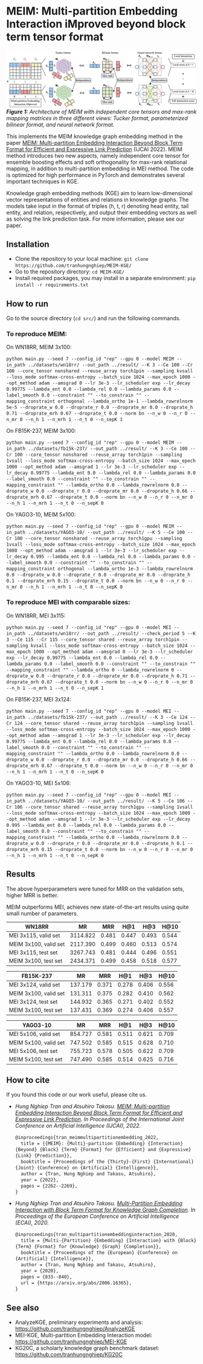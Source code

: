 # MEIM: Multi-partition Embedding Interaction iMproved beyond block term tensor format

![MEIM architecture](./MEIM_architecture.png)
***Figure 1:** Architecture of MEIM with independent core tensors and max-rank mapping matrices in three different views: Tucker format, parameterized bilinear format, and neural network format.*

This implements the MEIM knowledge graph embedding method in the paper [MEIM: Multi-partition Embedding Interaction Beyond Block Term Format for Efficient and Expressive Link Prediction]() (IJCAI 2022). MEIM method introduces two new aspects, namely independent core tensor for ensemble boosting effects and soft orthogonality for max-rank relational mapping, in addition to multi-partition embedding in MEI method. The code is optimized for high performance in PyTorch and demonstrates several important techniques in KGE.

Knowledge graph embedding methods (KGE) aim to learn low-dimensional vector representations of entities and relations in knowledge graphs. The models take input in the format of triples (h, t, r) denoting head entity, tail entity, and relation, respectively, and output their embedding vectors as well as solving the link prediction task. For more information, please see our paper.

## Installation
- Clone the repository to your local machine: `git clone https://github.com/tranhungnghiep/MEIM-KGE/`
- Go to the repository directory: `cd MEIM-KGE/`
- Install required packages, you may install in a separate environment: `pip install -r requirements.txt`

## How to run
Go to the source directory (`cd src/`) and run the following commands.

### To reproduce MEIM:
On WN18RR, MEIM 3x100:
```shell script
python main.py --seed 7 --config_id "rep" --gpu 0 --model MEIM --in_path ../datasets/wn18rr/ --out_path ../result/ --K 3 --Ce 100 --Cr 100 --core_tensor nonshared --reuse_array torch1pin --sampling kvsall --loss_mode softmax-cross-entropy --batch_size 1024 --max_epoch 1000 --opt_method adam --amsgrad 0 --lr 3e-3 --lr_scheduler exp --lr_decay 0.99775 --lambda_ent 0.0 --lambda_rel 0.0 --lambda_params 0.0 --label_smooth 0.0 --constraint "" --to_constrain "" --mapping_constraint orthogonal --lambda_ortho 1e-1 --lambda_rowrelnorm 5e-5 --droprate_w 0.0 --droprate_r 0.0 --droprate_mr 0.0 --droprate_h 0.71 --droprate_mrh 0.67 --droprate_t 0.0 --norm bn --n_w 0 --n_r 0 --n_mr 0 --n_h 1 --n_mrh 1 --n_t 0 --n_sepK 1
```
On FB15K-237, MEIM 3x100:
```shell script
python main.py --seed 7 --config_id "rep" --gpu 0 --model MEIM --in_path ../datasets/fb15k-237/ --out_path ../result/ --K 3 --Ce 100 --Cr 100 --core_tensor nonshared --reuse_array torch1pin --sampling 1vsall --loss_mode softmax-cross-entropy --batch_size 1024 --max_epoch 1000 --opt_method adam --amsgrad 1 --lr 3e-3 --lr_scheduler exp --lr_decay 0.99775 --lambda_ent 0.0 --lambda_rel 0.0 --lambda_params 0.0 --label_smooth 0.0 --constraint "" --to_constrain "" --mapping_constraint "" --lambda_ortho 0.0 --lambda_rowrelnorm 0.0 --droprate_w 0.0 --droprate_r 0.0 --droprate_mr 0.0 --droprate_h 0.66 --droprate_mrh 0.67 --droprate_t 0.0 --norm bn --n_w 0 --n_r 0 --n_mr 0 --n_h 1 --n_mrh 1 --n_t 0 --n_sepK 0
```
On YAGO3-10, MEIM 5x100:
```shell script
python main.py --seed 7 --config_id "rep" --gpu 0 --model MEIM --in_path ../datasets/YAGO3-10/ --out_path ../result/ --K 5 --Ce 100 --Cr 100 --core_tensor nonshared --reuse_array torch1gpu --sampling 1vsall --loss_mode softmax-cross-entropy --batch_size 1024 --max_epoch 1000 --opt_method adam --amsgrad 1 --lr 3e-3 --lr_scheduler exp --lr_decay 0.995 --lambda_ent 0.0 --lambda_rel 0.0 --lambda_params 0.0 --label_smooth 0.0 --constraint "" --to_constrain "" --mapping_constraint orthogonal --lambda_ortho 1e-3 --lambda_rowrelnorm 0.0 --droprate_w 0.0 --droprate_r 0.0 --droprate_mr 0.0 --droprate_h 0.1 --droprate_mrh 0.15 --droprate_t 0.0 --norm bn --n_w 0 --n_r 0 --n_mr 0 --n_h 1 --n_mrh 1 --n_t 0 --n_sepK 0
```

### To reproduce MEI with comparable sizes:
On WN18RR, MEI 3x115:
```shell script
python main.py --seed 7 --config_id "rep" --gpu 0 --model MEI --in_path ../datasets/wn18rr/ --out_path ../result/ --check_period 5 --K 3 --Ce 115 --Cr 115 --core_tensor shared --reuse_array torch1pin --sampling kvsall --loss_mode softmax-cross-entropy --batch_size 1024 --max_epoch 1000 --opt_method adam --amsgrad 0 --lr 3e-3 --lr_scheduler exp --lr_decay 0.99775 --lambda_ent 0.0 --lambda_rel 0.0 --lambda_params 0.0 --label_smooth 0.0 --constraint "" --to_constrain "" --mapping_constraint "" --lambda_ortho 0 --lambda_rowrelnorm 0 --droprate_w 0.0 --droprate_r 0.0 --droprate_mr 0.0 --droprate_h 0.71 --droprate_mrh 0.67 --droprate_t 0.0 --norm bn --n_w 0 --n_r 0 --n_mr 0 --n_h 1 --n_mrh 1 --n_t 0 --n_sepK 1
```
On FB15K-237, MEI 3x124:
```shell script
python main.py --seed 7 --config_id "rep" --gpu 0 --model MEI --in_path ../datasets/fb15k-237/ --out_path ../result/ --K 3 --Ce 124 --Cr 124 --core_tensor shared --reuse_array torch1pin --sampling 1vsall --loss_mode softmax-cross-entropy --batch_size 1024 --max_epoch 1000 --opt_method adam --amsgrad 1 --lr 3e-3 --lr_scheduler exp --lr_decay 0.99775 --lambda_ent 0.0 --lambda_rel 0.0 --lambda_params 0.0 --label_smooth 0.0 --constraint "" --to_constrain "" --mapping_constraint "" --lambda_ortho 0.0 --lambda_rowrelnorm 0.0 --droprate_w 0.0 --droprate_r 0.0 --droprate_mr 0.0 --droprate_h 0.66 --droprate_mrh 0.67 --droprate_t 0.0 --norm bn --n_w 0 --n_r 0 --n_mr 0 --n_h 1 --n_mrh 1 --n_t 0 --n_sepK 0
```
On YAGO3-10, MEI 5x106:
```shell script
python main.py --seed 7 --config_id "rep" --gpu 0 --model MEI --in_path ../datasets/YAGO3-10/ --out_path ../result/ --K 5 --Ce 106 --Cr 106 --core_tensor shared --reuse_array torch1gpu --sampling 1vsall --loss_mode softmax-cross-entropy --batch_size 1024 --max_epoch 1000 --opt_method adam --amsgrad 1 --lr 3e-3 --lr_scheduler exp --lr_decay 0.995 --lambda_ent 0.0 --lambda_rel 0.0 --lambda_params 0.0 --label_smooth 0.0 --constraint "" --to_constrain "" --mapping_constraint "" --lambda_ortho 0.0 --lambda_rowrelnorm 0.0 --droprate_w 0.0 --droprate_r 0.0 --droprate_mr 0.0 --droprate_h 0.1 --droprate_mrh 0.15 --droprate_t 0.0 --norm bn --n_w 0 --n_r 0 --n_mr 0 --n_h 1 --n_mrh 1 --n_t 0 --n_sepK 0
```

## Results
The above hyperparameters were tuned for MRR on the validation sets, higher MRR is better. 

MEIM outperforms MEI, achieves new state-of-the-art results using quite small number of parameters.

| WN18RR              | MR | MRR | H@1 | H@3 | H@10 |
| ------------------- | - | - | - | - | - |
| MEI 3x115, valid set| 3114.822 | 0.481 | 0.447 | 0.493 | 0.544 |
| MEIM 3x100, valid set| 2117.390 | 0.499 | 0.460 | 0.513 | 0.574 |
| MEI 3x115, test set | 3267.743 | 0.481 | 0.444 | 0.496 | 0.551 |
| MEIM 3x100, test set | 2434.371 | 0.499 | 0.458 | 0.518 | 0.577 |

| FB15K-237           | MR | MRR | H@1 | H@3 | H@10 |
| ------------------- | - | - | - | - | - |
| MEI 3x124, valid set| 137.179 | 0.371 | 0.278 | 0.406 | 0.556 |
| MEIM 3x100, valid set| 131.311 | 0.375 | 0.282 | 0.410 | 0.562 |
| MEI 3x124, test set | 144.932 | 0.365 | 0.271 | 0.402 | 0.552 |
| MEIM 3x100, test set | 137.431 | 0.369 | 0.274 | 0.406 | 0.557 |

| YAGO3-10            | MR | MRR | H@1 | H@3 | H@10 |
| ------------------- | - | - | - | - | - |
| MEI 5x106, valid set| 854.727 | 0.581 | 0.511 | 0.621 | 0.709 |
| MEIM 5x100, valid set| 747.502 | 0.585 | 0.515 | 0.628 | 0.710 |
| MEI 5x106, test set | 755.723 | 0.578 | 0.505 | 0.622 | 0.709 |
| MEIM 5x100, test set | 747.490 | 0.585 | 0.514 | 0.625 | 0.716 |

## How to cite
If you found this code or our work useful, please cite us.
- *Hung Nghiep Tran and Atsuhiro Takasu. [MEIM: Multi-partition Embedding Interaction Beyond Block Term Format for Efficient and Expressive Link Prediction](). In Proceedings of the International Joint Conference on Artificial Intelligence (IJCAI), 2022.*  
  ```
  @inproceedings{tran_meimmultipartitionembedding_2022,
    title = {{MEIM}: {Multi}-partition {Embedding} {Interaction} {Beyond} {Block} {Term} {Format} for {Efficient} and {Expressive} {Link} {Prediction}},
    booktitle = {Proceedings of the {Thirty}-{First} {International} {Joint} {Conference} on {Artificial} {Intelligence}},
    author = {Tran, Hung Nghiep and Takasu, Atsuhiro},
    year = {2022},
    pages = {2262--2269},
  }
  ```
- *Hung Nghiep Tran and Atsuhiro Takasu. [Multi-Partition Embedding Interaction with Block Term Format for Knowledge Graph Completion](https://arxiv.org/abs/2006.16365). In Proceedings of the European Conference on Artificial Intelligence (ECAI), 2020.*  
  ```
  @inproceedings{tran_multipartitionembeddinginteraction_2020,
    title = {Multi-{Partition} {Embedding} {Interaction} with {Block} {Term} {Format} for {Knowledge} {Graph} {Completion}},
    booktitle = {Proceedings of the {European} {Conference} on {Artificial} {Intelligence}},
    author = {Tran, Hung Nghiep and Takasu, Atsuhiro},
    year = {2020},
    pages = {833--840},
    url = {https://arxiv.org/abs/2006.16365},
  }
  ```

## See also
- AnalyzeKGE, preliminary experiments and analysis: https://github.com/tranhungnghiep/AnalyzeKGE
- MEI-KGE, Multi-partition Embedding Interaction model: https://github.com/tranhungnghiep/MEI-KGE
- KG20C, a scholarly knowledge graph benchmark dataset: https://github.com/tranhungnghiep/KG20C
